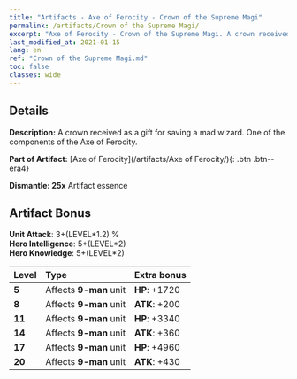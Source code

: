 ```yaml
---
title: "Artifacts - Axe of Ferocity - Crown of the Supreme Magi"
permalink: /artifacts/Crown of the Supreme Magi/
excerpt: "Axe of Ferocity - Crown of the Supreme Magi. A crown received as a gift for saving a mad wizard. One of the components of the Axe of Ferocity."
last_modified_at: 2021-01-15
lang: en
ref: "Crown of the Supreme Magi.md"
toc: false
classes: wide
---
```




## Details

 **Description:** A crown received as a gift for saving a mad wizard. One of the components of the Axe of Ferocity.

 **Part of Artifact:** [Axe of Ferocity](/artifacts/Axe of Ferocity/){: .btn .btn--era4}

 **Dismantle: 25x** Artifact essence

## Artifact Bonus

  **Unit Attack**: 3+(LEVEL\*1.2) %<br/>**Hero Intelligence**: 5+(LEVEL\*2)<br/>**Hero Knowledge**: 5+(LEVEL\*2)

  |  Level  | Type |    Extra bonus  | 
  |:--------|:-----|:----------------| 
  | **5** | Affects **9-man** unit | **HP**: +1720 | 
  | **8** | Affects **9-man** unit | **ATK**: +200 | 
  | **11** | Affects **9-man** unit | **HP**: +3340 | 
  | **14** | Affects **9-man** unit | **ATK**: +360 | 
  | **17** | Affects **9-man** unit | **HP**: +4960 | 
  | **20** | Affects **9-man** unit | **ATK**: +430 | 
